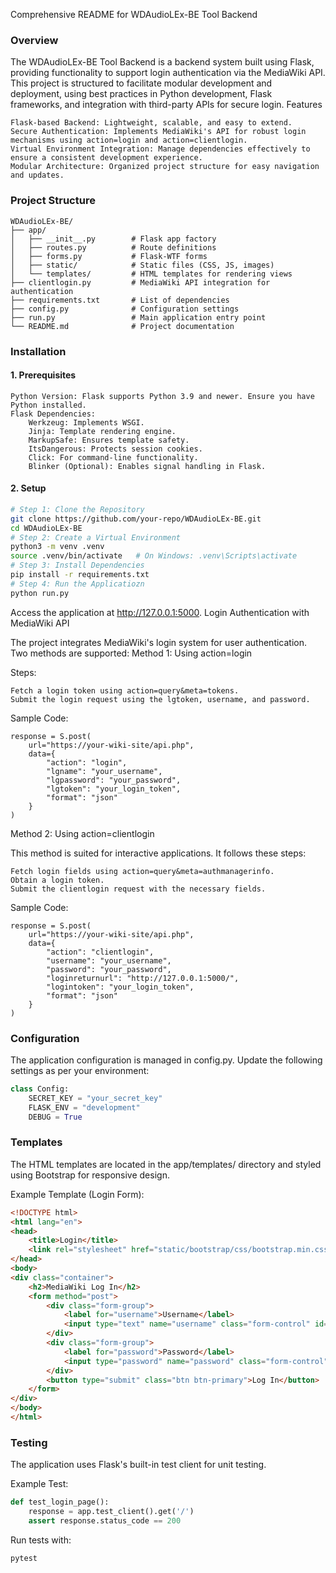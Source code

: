 Comprehensive README for WDAudioLEx-BE Tool Backend

### Overview

The WDAudioLEx-BE Tool Backend is a backend system built using Flask, providing functionality to support login authentication via the MediaWiki API. This project is structured to facilitate modular development and deployment, using best practices in Python development, Flask frameworks, and integration with third-party APIs for secure login.
Features

    Flask-based Backend: Lightweight, scalable, and easy to extend.
    Secure Authentication: Implements MediaWiki's API for robust login mechanisms using action=login and action=clientlogin.
    Virtual Environment Integration: Manage dependencies effectively to ensure a consistent development experience.
    Modular Architecture: Organized project structure for easy navigation and updates.

### Project Structure

```
WDAudioLEx-BE/
├── app/
│   ├── __init__.py        # Flask app factory
│   ├── routes.py          # Route definitions
│   ├── forms.py           # Flask-WTF forms
│   ├── static/            # Static files (CSS, JS, images)
│   └── templates/         # HTML templates for rendering views
├── clientlogin.py         # MediaWiki API integration for authentication
├── requirements.txt       # List of dependencies
├── config.py              # Configuration settings
├── run.py                 # Main application entry point
└── README.md              # Project documentation
```

### Installation

#### 1. Prerequisites

    Python Version: Flask supports Python 3.9 and newer. Ensure you have Python installed.
    Flask Dependencies:
        Werkzeug: Implements WSGI.
        Jinja: Template rendering engine.
        MarkupSafe: Ensures template safety.
        ItsDangerous: Protects session cookies.
        Click: For command-line functionality.
        Blinker (Optional): Enables signal handling in Flask.

#### 2. Setup

```bash
# Step 1: Clone the Repository
git clone https://github.com/your-repo/WDAudioLEx-BE.git
cd WDAudioLEx-BE
# Step 2: Create a Virtual Environment
python3 -m venv .venv
source .venv/bin/activate   # On Windows: .venv\Scripts\activate
# Step 3: Install Dependencies
pip install -r requirements.txt
# Step 4: Run the Applicatiozn
python run.py
```

Access the application at http://127.0.0.1:5000.
Login Authentication with MediaWiki API

The project integrates MediaWiki's login system for user authentication. Two methods are supported:
Method 1: Using action=login

Steps:

    Fetch a login token using action=query&meta=tokens.
    Submit the login request using the lgtoken, username, and password.

Sample Code:

```
response = S.post(
    url="https://your-wiki-site/api.php",
    data={
        "action": "login",
        "lgname": "your_username",
        "lgpassword": "your_password",
        "lgtoken": "your_login_token",
        "format": "json"
    }
)
```

Method 2: Using action=clientlogin

This method is suited for interactive applications. It follows these steps:

    Fetch login fields using action=query&meta=authmanagerinfo.
    Obtain a login token.
    Submit the clientlogin request with the necessary fields.

Sample Code:

```
response = S.post(
    url="https://your-wiki-site/api.php",
    data={
        "action": "clientlogin",
        "username": "your_username",
        "password": "your_password",
        "loginreturnurl": "http://127.0.0.1:5000/",
        "logintoken": "your_login_token",
        "format": "json"
    }
)
```

### Configuration

The application configuration is managed in config.py. Update the following settings as per your environment:

```python
class Config:
    SECRET_KEY = "your_secret_key"
    FLASK_ENV = "development"
    DEBUG = True
```

### Templates

The HTML templates are located in the app/templates/ directory and styled using Bootstrap for responsive design.

Example Template (Login Form):

```html
<!DOCTYPE html>
<html lang="en">
<head>
    <title>Login</title>
    <link rel="stylesheet" href="static/bootstrap/css/bootstrap.min.css">
</head>
<body>
<div class="container">
    <h2>MediaWiki Log In</h2>
    <form method="post">
        <div class="form-group">
            <label for="username">Username</label>
            <input type="text" name="username" class="form-control" id="username" required>
        </div>
        <div class="form-group">
            <label for="password">Password</label>
            <input type="password" name="password" class="form-control" id="password" required>
        </div>
        <button type="submit" class="btn btn-primary">Log In</button>
    </form>
</div>
</body>
</html>
```


### Testing

The application uses Flask's built-in test client for unit testing.

Example Test:
```python
def test_login_page():
    response = app.test_client().get('/')
    assert response.status_code == 200
```
Run tests with:
```bash
pytest
```

